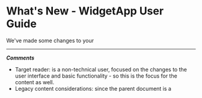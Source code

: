 # What's New - WidgetApp User Guide

We've made some changes to your 







---
***Comments***
- Target reader: is a non-technical user, focused on the changes to the user interface and basic functionality - so this is the focus for the content as well.
- Legacy content considerations: since the parent document is a 
